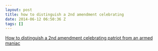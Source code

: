 ```yaml
---
layout: post
title: how to distinguish a 2nd amendment celebrating
date: 2014-06-12 06:50:36 Z
tags: []
---
```

[How to distinguish a 2nd amendment celebrating patriot from an armed maniac](http://boingboing.net/2014/06/11/tom-the-dancing-bug-how-to-te.html)

